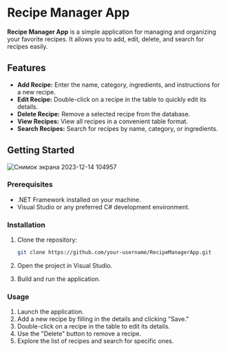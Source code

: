 # Recipe Manager App

**Recipe Manager App** is a simple application for managing and organizing your favorite recipes. It allows you to add, edit, delete, and search for recipes easily.

## Features

- **Add Recipe:** Enter the name, category, ingredients, and instructions for a new recipe.
- **Edit Recipe:** Double-click on a recipe in the table to quickly edit its details.
- **Delete Recipe:** Remove a selected recipe from the database.
- **View Recipes:** View all recipes in a convenient table format.
- **Search Recipes:** Search for recipes by name, category, or ingredients.

## Getting Started

![Снимок экрана 2023-12-14 104957](https://github.com/jibek1201/C-project/assets/100151471/55aae0ad-d1e7-4bce-8231-69aad5fbcc83)


### Prerequisites

- .NET Framework installed on your machine.
- Visual Studio or any preferred C# development environment.

### Installation

1. Clone the repository:

    ```bash
    git clone https://github.com/your-username/RecipeManagerApp.git
    ```

2. Open the project in Visual Studio.

3. Build and run the application.

### Usage

1. Launch the application.
2. Add a new recipe by filling in the details and clicking "Save."
3. Double-click on a recipe in the table to edit its details.
4. Use the "Delete" button to remove a recipe.
5. Explore the list of recipes and search for specific ones.
